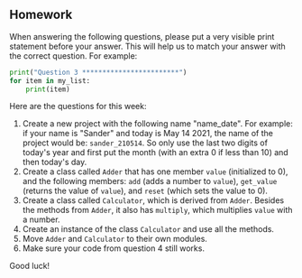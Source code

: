 Homework
-

When answering the following questions, please put a very visible print statement before your answer. This will help us to match your answer with the correct question. For example:

```Python
print("Question 3 ************************")
for item in my_list:
    print(item)
```

Here are the questions for this week:

1. Create a new project with the following name "name_date". For example: if your name is "Sander" and today is May 14 2021, the name of the project would be: `sander_210514`. So only use the last two digits of today's year and first put the month (with an extra 0 if less than 10) and then today's day.
1. Create a class called `Adder` that has one member `value` (initialized to 0), and the following members: `add` (adds a number to `value`), `get_value` (returns the value of `value`), and `reset` (which sets the value to 0).
1. Create a class called `Calculator`, which is derived from `Adder`. Besides the methods from `Adder`, it also has `multiply`, which multiplies `value` with a number.
1. Create an instance of the class `Calculator` and use all the methods.
1. Move `Adder` and `Calculator` to their own modules.
1. Make sure your code from question 4 still works.

Good luck!
